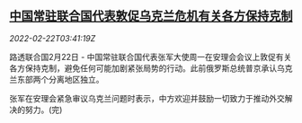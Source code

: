<!--1645502463000-->
[中国常驻联合国代表敦促乌克兰危机有关各方保持克制](https://cn.reuters.com/article/china-un-urges-restraint-ukraine-crisis-idCNKBS2KR080)
------

<div><i>2022-02-22T03:41:19Z</i></div><p>路透联合国2月22日 - 中国常驻联合国代表张军大使周一在安理会会议上敦促有关各方保持克制，避免任何可能加剧紧张局势的行动。此前俄罗斯总统普京承认乌克兰东部两个分离地区独立。</p><p>张军在安理会紧急审议乌克兰问题时表示，中方欢迎并鼓励一切致力于推动外交解决的努力。(完)</p>
